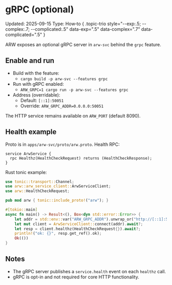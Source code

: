 # gRPC (optional)
Updated: 2025-09-15
Type: How‑to
{ .topic-trio style="--exp:.5; --complex:.7; --complicated:.5" data-exp=".5" data-complex=".7" data-complicated=".5" }

ARW exposes an optional gRPC server in `arw-svc` behind the `grpc` feature.

## Enable and run

- Build with the feature:
  - `cargo build -p arw-svc --features grpc`
- Run with gRPC enabled:
  - `ARW_GRPC=1 cargo run -p arw-svc --features grpc`
- Address (overridable):
  - Default: `[::1]:50051`
  - Override: `ARW_GRPC_ADDR=0.0.0.0:50051`

The HTTP service remains available on `ARW_PORT` (default 8090).

## Health example

Proto is in `apps/arw-svc/proto/arw.proto`. Health RPC:

```
service ArwService {
  rpc Healthz(HealthCheckRequest) returns (HealthCheckResponse);
}
```

Rust tonic example:

```rust
use tonic::transport::Channel;
use arw::arw_service_client::ArwServiceClient;
use arw::HealthCheckRequest;

pub mod arw { tonic::include_proto!("arw"); }

#[tokio::main]
async fn main() -> Result<(), Box<dyn std::error::Error>> {
    let addr = std::env::var("ARW_GRPC_ADDR").unwrap_or("http://[::1]:50051".into());
    let mut client = ArwServiceClient::connect(addr).await?;
    let resp = client.healthz(HealthCheckRequest{}).await?;
    println!("ok: {}", resp.get_ref().ok);
    Ok(())
}
```

## Notes

- The gRPC server publishes a `service.health` event on each `healthz` call.
- gRPC is opt-in and not required for core HTTP functionality.
